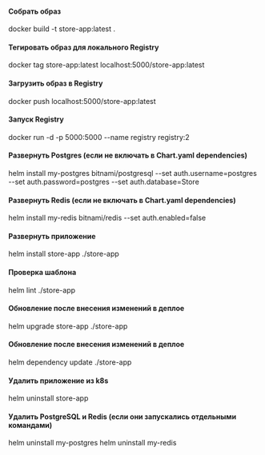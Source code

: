 #### Собрать образ
docker build -t store-app:latest .

#### Тегировать образ для локального Registry
docker tag store-app:latest localhost:5000/store-app:latest

#### Загрузить образ в Registry
docker push localhost:5000/store-app:latest

#### Запуск Registry
docker run -d -p 5000:5000 --name registry registry:2

#### Развернуть Postgres (если не включать в Chart.yaml dependencies)
helm install my-postgres bitnami/postgresql --set auth.username=postgres --set auth.password=postgres --set auth.database=Store

#### Развернуть Redis (если не включать в Chart.yaml dependencies)
helm install my-redis bitnami/redis --set auth.enabled=false

#### Развернуть приложение
helm install store-app ./store-app

#### Проверка шаблона
helm lint ./store-app

#### Обновление после внесения изменений в деплое
helm upgrade store-app ./store-app

#### Обновление после внесения изменений в деплое
helm dependency update ./store-app

#### Удалить приложение из k8s
helm uninstall store-app

#### Удалить PostgreSQL и Redis (если они запускались отдельными командами)
helm uninstall my-postgres
helm uninstall my-redis
